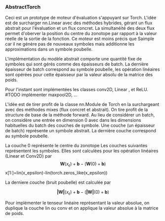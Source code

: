### AbstractTorch
Ceci est un prototype de moteur d'évaluation s'appuyant sur Torch. L'idée est de surcharger nn.Linear avec des méthodes hybrides, gérant un flux abstrait pour l'évaluation et un flux concret. La simultanéité des deux flux permet d'oberver la position du centre du zonotope par rapport à la valeur réelle de la sortie de la fonction. 
Ce moteur est moins précis que Saimple car il ne génère pas de nouveaux symboles mais additionne les approximations dans un symbole poubelle. 

L'implémentation du modèle abstrait comporte une quantité fixe de symboles qui sont gérés comme des épaisseurs de batch. La dernière épaisseur de batch correspond au symbole poubelle, les opération linéaires sont opérées pour cette épaisseur par la valeur absolu de la matrice des poids. 

Pour l'instant sont implémentées les classes conv2D, Linear , et ReLU. 
        #TODO implémenter maxpool2D, ... 
    

L'idée est de tirer profit de la classe nn.Module de Torch en la surchargeant avec des méthodes mixes (flux concret et abstrait). On tire profit de la structure de base
de la méthode forward. Au lieu de considérer un batch, on considère une entrée en dimension 0 avec dans les dimensions habituelles du batch des couches de symbole. Une couche (un épaisseur de batch) représente
un symbole abstrait. La dernière couche correspond au symbole poubelle. 


La couche 0 représente le centre du zonotope
Les couches suivantes représentent les symboles. Elles sont calculées pour les opération linéaires (Linear et Conv2D) par 
$$\textbf{W}(x_\epsilon)+\textbf{b}-(\textbf{W}(0)+\textbf{b})$$
    x[1:]=lin(x_epsilon)-lin(torch.zeros_like(x_epsilon))

La derniere couche (bruit poubelle) est calculée par

$$\textbf{|W|}(x_\epsilon)+\textbf{b}-(\textbf{|W|}(0)+\textbf{b})$$


Pour implémenter le tenseur linéaire représentant la valeur absolue, on duplique la couche lin ou conv et on applique la valeur absolue à la matrice de poids. 

